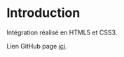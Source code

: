 # Introduction

Intégration réalisé en HTML5 et CSS3.

Lien GitHub page [ici](https://2024-devops-alt-dist.github.io/bibliomaniac-integration-bd-mp-al/).